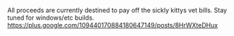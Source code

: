 All proceeds are currently destined to pay off the sickly kittys vet bills.  Stay tuned for windows/etc builds. https://plus.google.com/109440170884180647149/posts/8HrWXteDHux